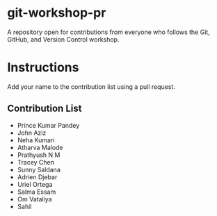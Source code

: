 # git-workshop-pr

A repository open for contributions from everyone who follows the Git, GitHub, and Version Control workshop.

# Instructions

Add your name to the contribution list using a pull request.

## Contribution List

- Prince Kumar Pandey
- John Aziz
- Neha Kumari
- Atharva Malode
- Prathyush N M
- Tracey Chen
- Sunny Saldana
- Adrien Djebar
- Uriel Ortega
- Salma Essam
- Om Vataliya
- Sahil

